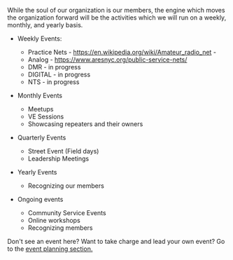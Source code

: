 While the soul of our organization is our members, the engine which moves the organization forward will be the activities which we will run on a weekly, monthly, and yearly basis.

* Weekly Events:
	* Practice Nets - https://en.wikipedia.org/wiki/Amateur_radio_net - 
	* Analog - https://www.aresnyc.org/public-service-nets/
	* DMR - in progress
	* DIGITAL - in progress
	* NTS - in progress

* Monthly Events
	* Meetups
	* VE Sessions
	* Showcasing repeaters and their owners

* Quarterly Events
	* Street Event (Field days)
	* Leadership Meetings

* Yearly Events
	* Recognizing our members
	
* Ongoing events
	* Community Service Events
	* Online workshops
	* Recognizing members
	
	
Don't see an event here? Want to take charge and lead your own event? Go to the [event planning section.](../master/Event%20Planning.md)